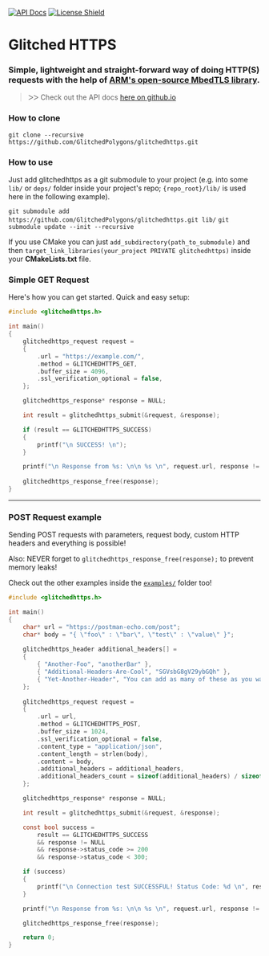 
[![API Docs](https://img.shields.io/badge/api-docs-informational.svg?style=flat-square)](https://glitchedpolygons.github.io/glitchedhttps/files.html)
[![License Shield](https://img.shields.io/badge/license-Apache--2.0-brightgreen?style=flat-square)](https://github.com/GlitchedPolygons/glitchedhttps/blob/master/LICENSE)

# Glitched HTTPS
### Simple, lightweight and straight-forward way of doing HTTP(S) requests with the help of [ARM's open-source MbedTLS library](https://github.com/ARMmbed/mbedtls).

> ᐳᐳ  Check out the API docs [here on github.io](https://glitchedpolygons.github.io/glitchedhttps/files.html)

### How to clone

`git clone --recursive https://github.com/GlitchedPolygons/glitchedhttps.git`

### How to use

Just add glitchedhttps as a git submodule to your project (e.g. into some `lib/` or `deps/` folder inside your project's repo; `{repo_root}/lib/` is used here in the following example).

`git submodule add https://github.com/GlitchedPolygons/glitchedhttps.git lib/`
`git submodule update --init --recursive`

If you use CMake you can just `add_subdirectory(path_to_submodule)` and then `target_link_libraries(your_project PRIVATE glitchedhttps)` inside your **CMakeLists.txt** file.

### Simple GET Request

Here's how you can get started. Quick and easy setup:

```C
#include <glitchedhttps.h>

int main() 
{
    glitchedhttps_request request = 
    {
        .url = "https://example.com/",
        .method = GLITCHEDHTTPS_GET,
        .buffer_size = 4096,
        .ssl_verification_optional = false,
    };

    glitchedhttps_response* response = NULL;

    int result = glitchedhttps_submit(&request, &response);

    if (result == GLITCHEDHTTPS_SUCCESS)
    {
        printf("\n SUCCESS! \n");
    }

    printf("\n Response from %s: \n\n %s \n", request.url, response != NULL ? response->content : "(NULL)");
    
    glitchedhttps_response_free(response);
}
```

---

### POST Request example

Sending POST requests with parameters, request body, custom HTTP headers and everything is possible!

Also: NEVER forget to `glitchedhttps_response_free(response);` to prevent memory leaks!

Check out the other examples inside the [`examples/`](https://github.com/GlitchedPolygons/glitchedhttps/tree/master/examples) folder too!

```C
#include <glitchedhttps.h>

int main()
{
    char* url = "https://postman-echo.com/post";
    char* body = "{ \"foo\" : \"bar\", \"test\" : \"value\" }";
    
    glitchedhttps_header additional_headers[] = 
    {
        { "Another-Foo", "anotherBar" },
        { "Additional-Headers-Are-Cool", "SGVsbG8gV29ybGQh" },
        { "Yet-Another-Header", "You can add as many of these as you want" }
    };
    
    glitchedhttps_request request = 
    {
        .url = url,
        .method = GLITCHEDHTTPS_POST,
        .buffer_size = 1024,
        .ssl_verification_optional = false,
        .content_type = "application/json",
        .content_length = strlen(body),
        .content = body,
        .additional_headers = additional_headers,
        .additional_headers_count = sizeof(additional_headers) / sizeof(glitchedhttps_header)
    };

    glitchedhttps_response* response = NULL;

    int result = glitchedhttps_submit(&request, &response);

    const bool success =
        result == GLITCHEDHTTPS_SUCCESS
        && response != NULL
        && response->status_code >= 200
        && response->status_code < 300;

    if (success)
    {
        printf("\n Connection test SUCCESSFUL! Status Code: %d \n", response->status_code);
    }

    printf("\n Response from %s: \n\n %s \n", request.url, response != NULL ? response->content : "(NULL)");

    glitchedhttps_response_free(response);

    return 0;
}
```
